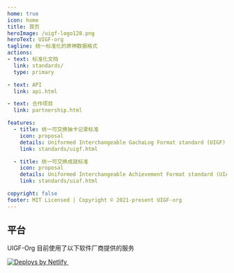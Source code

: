 ```yaml
---
home: true
icon: home
title: 首页
heroImage: /uigf-logo128.png
heroText: UIGF-org
tagline: 统一标准化的原神数据格式
actions:
- text: 标准化文档
  link: standards/
  type: primary

- text: API
  link: api.html

- text: 合作项目
  link: partnership.html

features:
  - title: 统一可交换抽卡记录标准
    icon: proposal
    details: Uniformed Interchangeable GachaLog Format standard (UIGF)
    link: standards/uigf.html

  - title: 统一可交换成就标准
    icon: proposal
    details: Uniformed Interchangeable Achievement Format standard (UIAF)
    link: standards/uiaf.html

copyright: false
footer: MIT Licensed | Copyright © 2021-present UIGF-org
---
```


<!-- @include: partnership-list.md -->

## 平台

UIGF-Org 目前使用了以下软件厂商提供的服务

<a href="https://www.netlify.com"> 
    <img src="https://www.netlify.com/v3/img/components/netlify-light.svg" alt="Deploys by Netlify" />
</a> &nbsp;
